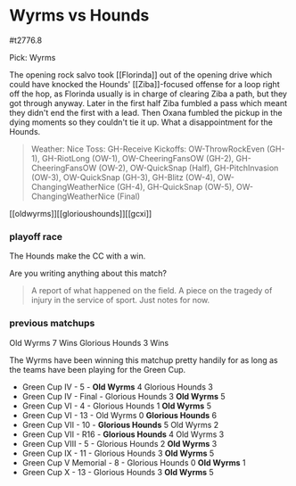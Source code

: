# Wyrms vs Hounds

#t2776.8

Pick: Wyrms

The opening rock salvo took [[Florinda]] out of the opening drive which could have knocked the Hounds' [[Ziba]]-focused offense for a loop right off the hop, as Florinda usually is in charge of clearing Ziba a path, but they got through anyway. Later in the first half Ziba fumbled a pass which meant they didn't end the first with a lead. Then Oxana fumbled the pickup in the dying moments so they couldn't tie it up. What a disappointment for the Hounds.

> Weather: Nice
> Toss: GH-Receive
> Kickoffs: OW-ThrowRockEven (GH-1), GH-RiotLong (OW-1), OW-CheeringFansOW (GH-2), GH-CheeringFansOW (OW-2), OW-QuickSnap (Half), GH-PitchInvasion (OW-3), OW-QuickSnap (GH-3), GH-Blitz (OW-4), OW-ChangingWeatherNice (GH-4), GH-QuickSnap (OW-5), OW-ChangingWeatherNice (Final)

[[oldwyrms]][[glorioushounds]][[gcxi]]



### playoff race

The Hounds make the CC with a win.

Are you writing anything about this match?

> A report of what happened on the field.
> A piece on the tragedy of injury in the service of sport.
> Just notes for now.

### previous matchups

Old Wyrms 7 Wins
Glorious Hounds 3 Wins

The Wyrms have been winning this matchup pretty handily for as long as the teams have been playing for the Green Cup.

* Green Cup IV - 5 - **Old Wyrms** 4 Glorious Hounds 3
* Green Cup IV - Final - Glorious Hounds 3 **Old Wyrms** 5
* Green Cup VI - 4 - Glorious Hounds 1 **Old Wyrms** 5
* Green Cup VI - 13 - Old Wyrms 0 **Glorious Hounds** 6
* Green Cup VII - 10 - **Glorious Hounds** 5 Old Wyrms 2
* Green Cup VII - R16 - **Glorious Hounds** 4 Old Wyrms 3
* Green Cup VIII - 5 - Glorious Hounds 2 **Old Wyrms** 3
* Green Cup IX - 11 - Glorious Hounds 3 **Old Wyrms** 5
* Green Cup V Memorial - 8 - Glorious Hounds 0 **Old Wyrms** 1
* Green Cup X - 13 - Glorious Hounds 3 **Old Wyrms** 5